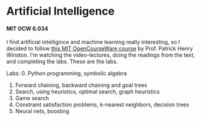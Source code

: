# Artificial Intelligence
#### MIT OCW 6.034

I find artificial intelligince and machine learning really interesting, so I decided to follow [this MIT OpenCourseWare course](http://ocw.mit.edu/courses/electrical-engineering-and-computer-science/6-034-artificial-intelligence-fall-2010/) by Prof. Patrick Henry Winston. I'm watching the video-lectures, doing the readings from the text, and completing the labs. These are the labs.

Labs:
0. Python programming, symbolic algebra
1. Forward chaining, backward chaining and goal trees
2. Search, using heuristics, optimal search, graph heuristics
3. Game search
4. Constraint satisfaction problems, k-nearest neighbors, decision trees
5. Neural nets, boosting